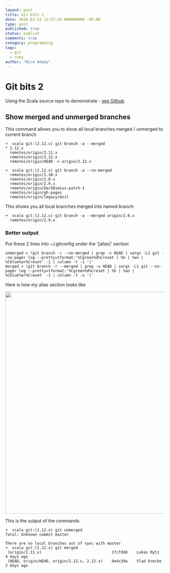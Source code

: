 ```yaml
---
layout: post
title: Git bits 2
date: 2016-03-23 12:57:35.000000000 -05:00
type: post
published: true
status: publish
comments: true
category: programming
tags: 
  - git
  - ruby
author: "Miro Adamy"
---
```


# Git bits 2

Using the Scala source repo to demonstrate - [see Github](git@github.com:scala/scala.git)

## Show merged and unmerged branches 

This command allows you to show all local branches merged  / unmerged to current branch

```
➜  scala git:(2.12.x) git branch -a --merged
* 2.12.x
  remotes/origin/2.11.x
  remotes/origin/2.12.x
  remotes/origin/HEAD -> origin/2.12.x
```

```
➜  scala git:(2.12.x) git branch -a --no-merged
  remotes/origin/2.10.x
  remotes/origin/2.8.x
  remotes/origin/2.9.x
  remotes/origin/DarkDimius-patch-1
  remotes/origin/gh-pages
  remotes/origin/legacy/msil
```  


This shows you all local branches merged into named branch:

```
➜  scala git:(2.12.x) git branch -a --merged origin/2.9.x
  remotes/origin/2.9.x
```

### Better output

Put these 2 lines into ~/.gitconfig under the '[alias]' section

```
unmerged = !git branch -r --no-merged | grep -v HEAD | xargs -L1 git --no-pager log --pretty=tformat:'%Cgreen%d%Creset | %h | %an | %Cblue%ar%Creset' -1 | column -t -s '|'
merged = !git branch -r --merged | grep -v HEAD | xargs -L1 git --no-pager log --pretty=tformat:'%Cgreen%d%Creset | %h | %an | %Cblue%ar%Creset' -1 | column -t -s '|'
```

Here is how my alias section looks like

<img src="/images/2015-02-04_14-09-26.png" alt="" width="700"  />

This is the output of the commands

```
➜  scala git:(2.12.x) git unmerged
fatal: Unknown commit master

There are no local branches out of sync with master
➜  scala git:(2.12.x) git merged
 (origin/2.11.x)                               1fcfdd8    Lukas Rytz     4 days ago
 (HEAD, origin/HEAD, origin/2.12.x, 2.12.x)    0e4c39a    Vlad Ureche    2 days ago
```
 
